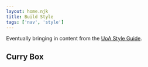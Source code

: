 ```yaml
---
layout: home.njk
title: Build Style
tags: ['nav', 'style']
---
```


Eventually bringing in content from the [UoA Style Guide](https://uamediaprod.github.io/uoa-styles/).

<h2 class="adx-markup-block-brand-gold">Curry Box</h2> 